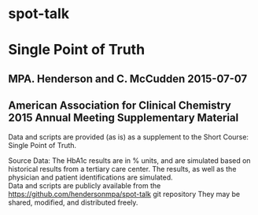 # spot-talk


# Single Point of Truth
## MPA. Henderson and C. McCudden 2015-07-07
## American Association for Clinical Chemistry 2015 Annual Meeting Supplementary Material


Data and scripts are provided (as is) as a supplement to the Short Course: Single Point of Truth.

Source Data: The HbA1c results are in % units, and are simulated based on historical results from a tertiary care center.
  The results, as well as the physician and patient identifications are simulated.  
  Data and scripts are publicly available from the https://github.com/hendersonmpa/spot-talk git repository 
  They may be shared, modified, and distributed freely.
